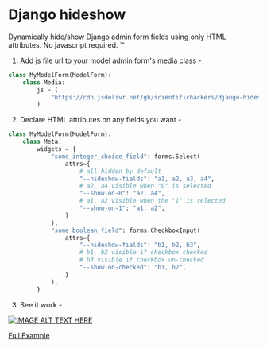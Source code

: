 # Django hideshow

Dynamically hide/show Django admin form fields using only HTML attributes. No javascript required. ™️

1. Add js file url to your model admin form's media class -

```python
class MyModelForm(ModelForm):
    class Media:
        js = (
            "https://cdn.jsdelivr.net/gh/scientifichackers/django-hideshow@0.0.1/hideshow.js",
        )          
```

2. Declare HTML attributes on any fields you want - 

```python
class MyModelForm(ModelForm):
    class Meta:
        widgets = {
            "some_integer_choice_field": forms.Select(
                attrs={
                    # all hidden by default
                    "--hideshow-fields": "a1, a2, a3, a4",
                    # a2, a4 visible when "0" is selected
                    "--show-on-0": "a2, a4",
                    # a1, a2 visible when the "1" is selected
                    "--show-on-1": "a1, a2",
                }
            ),
            "some_boolean_field": forms.CheckboxInput(
                attrs={
                    "--hideshow-fields": "b1, b2, b3",
                    # b1, b2 visible if checkbox checked
                    # b3 visible if checkbox un-checked
                    "--show-on-checked": "b1, b2",
                }
            ),
        }   
```

3. See it work -

[![IMAGE ALT TEXT HERE](https://img.youtube.com/vi/PeQ_uQuaTCI/0.jpg)](https://www.youtube.com/watch?v=PeQ_uQuaTCI)

[Full Example](myapp/admin.py)